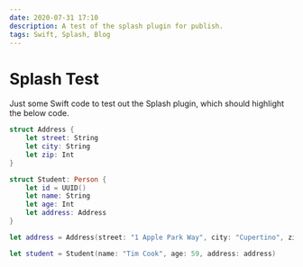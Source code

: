 ```yaml
---
date: 2020-07-31 17:10
description: A test of the splash plugin for publish.
tags: Swift, Splash, Blog
---
```


# Splash Test

Just some Swift code to test out the Splash plugin, which should highlight the below code.

``` swift
struct Address {
	let street: String
	let city: String
	let zip: Int
}

struct Student: Person {
	let id = UUID()
	let name: String
	let age: Int
	let address: Address
}

let address = Address(street: "1 Apple Park Way", city: "Cupertino", zip: 95014)

let student = Student(name: "Tim Cook", age: 59, address: address)
```